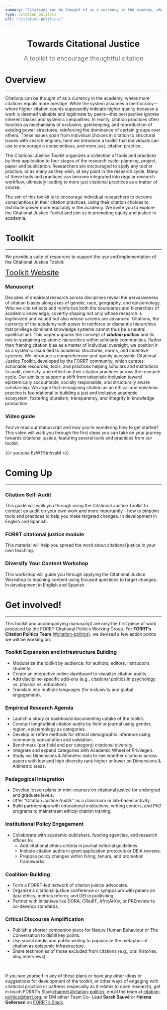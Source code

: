 ```yaml
---
summary: "Citations can be thought of as a currency in the academy, where more citations equals more prestige. While the system assumes a meritocracy—where higher citation counts supposedly indicate higher quality because a work is deemed valuable and legitimate by peers—this perspective ignores inherent biases and systemic inequalities."
type: citation_politics
url: "/citation-politics/"
---
```


<div style="text-align: center; margin: 1rem 0;">
  <h1>Towards Citational Justice</h1>
  <p style="font-size: 1.25rem; color: #6c757d; margin-top: 0.5rem;">
    A toolkit to encourage thoughtful citation
  </p>
</div>

# Overview

---

Citations can be thought of as a currency in the academy, where more citations equals more prestige. While the system assumes a meritocracy—where higher citation counts supposedly indicate higher quality because a work is deemed valuable and legitimate by peers—this perspective ignores inherent biases and systemic inequalities. In reality, citation practices often function as mechanisms of exclusion, gatekeeping, and reproduction of existing power structures, reinforcing the dominance of certain groups over others. These issues span from individual choices in citation to structural issues with search engines; here we introduce a toolkit that individuals can use to encourage a conscientious, and more just, citation practice.

The Citational Justice Toolkit organizes a collection of tools and practices by their application to four stages of the research cycle: planning, project, paper and publication. Researchers are encouraged to apply any tool or practice, or as many as they wish, at any point in the research cycle. Many of these tools and practices can become integrated into regular research workflow, ultimately leading to more just citational practices as a matter of course.

The aim of this toolkit is to encourage individual researchers to become conscientious in their citation practices, using their citation choices to distribute power more equitably in the academy. We invite you to explore the Citational Justice Toolkit and join us in promoting equity and justice in academia.

# Toolkit

---

We provide a suite of resources to support the use and implementation of the Citational Justice Toolkit:

<a href="/citation-politics/toolkit/" class="btn btn-primary btn-lg btn-block" style="line-height:1;border-radius:6px; font-size:1.5rem;">
  Toolkit Website
</a>

### Manuscript

Decades of empirical research across disciplines reveal the pervasiveness of citation biases along axes of gender, race, geography, and epistemology. Who we cite reflects and reinforces both the boundaries and hierarchies of academic knowledge, covertly shaping not only whose research is legitimized and valued but also whose careers are advanced. Citations, the currency of the academy with power to reinforce or dismantle hierarchies that privilege dominant knowledge systems cannot thus be a neutral, apolitical act. This paper unpacks the concept of ***citation politics*** and its role in sustaining epistemic hierarchies within scholarly communities. Rather than framing citation bias as a matter of individual oversight, we position it as a systemic issue tied to academic structures, norms, and incentive systems. We introduce a comprehensive and openly accessible Citational Justice Toolkit, developed by the FORRT community, which curates actionable resources, tools, and practices helping scholars and institutions to audit, diversify, and reflect on their citation practices across the research cycle. Our aim is to support a shift from tokenistic inclusion toward epistemically accountable, socially responsible, and structurally aware scholarship. We argue that reimagining citation as an ethical and epistemic practice is foundational to building a just and inclusive academic ecosystem, fostering pluralism, transparency, and integrity in knowledge production.


### Video guide
You’ve read our manuscript and now you’re wondering how to get started? This video will walk you through the first steps you can take on your journey towards citational justice, featuring several tools and practices from our toolkit.

{{< youtube EzWT5tnhvaM >}}


# Coming Up

---

### Citation Self-Audit
This guide will walk you through using the Citational Justice Toolkit to conduct an audit on your own work and more importantly - how to pinpoint tools and practices to help you make targeted changes. In development in English and Spanish.

### FORRT citational justice module
This material will help you spread the word about citational justice in your own teaching.

### Diversify Your Content Workshop
This workshop will guide you through applying the Citational Justice Workshop to teaching content using focused questions to target changes. In development in English and Spanish.

# Get involved!

--- 

This toolkit and accompanying manuscript are only the first piece of work produced by the FORRT Citational Politics Working Group.
For **FORRT’s Citation Politics Team** [(#citation-politics)](https://forrt.slack.com/archives/C074E9LDES2), we devised a few action points we will be working on:

### Toolkit Expansion and Infrastructure Building
- Modularize the toolkit by audience: for authors, editors, instructors, students.
- Create an interactive online dashboard to visualize citation audits
- Add discipline-specific add-ons (e.g., citational politics in psychology vs. physics vs. education).
- Translate into multiple languages (for inclusivity and global engagement).

### Empirical Research Agenda
- Launch a study or dashboard documenting uptake of the toolkit.
- Conduct longitudinal citation audits by field or journal using gender, region, epistemology as categories.
- Develop or refine methods for ethical demographic inference using community consultation and validation.
- Benchmark (per field and per category) citational diversity.
- Integrate and expand categories with Academic Wheel of Privilege’s. 
- Study via Dimensions & Altimetric data to see whether citations across papers with low and high diversity rank higher or lower on Dimensions & Altimetric areas.


### Pedagogical Integration
- Develop lesson plans or mini-courses on citational justice for undergrad and graduate levels.
- Offer “Citation Justice Audits” as a classroom or lab-based activity.
- Build partnerships with educational institutions, writing centers, and PhD programs to mainstream ethical citation training.

### Institutional Policy Engagement
- Collaborate with academic publishers, funding agencies, and research offices to:
  - Add citational ethics criteria in journal editorial guidelines.
  - Include citation audits in grant application protocols or DEIA reviews.
  - Propose policy changes within hiring, tenure, and promotion frameworks.

### Coalition-Building
- Form a FORRT-led network of citation justice advocates.
- Organize a citational justice conference or symposium with panels on data ethics, metrics reform, and DEI in publishing.
- Partner with initiatives like DORA, CRediT, AfricArXiv, or PREreview to co-develop standards.

### Critical Discourse Amplification

- Publish a shorter companion piece for Nature Human Behaviour or The Conversation to distill key points.
- Use social media and public writing to popularize the metaphor of citation as epistemic infrastructure.
- Share testimonies of those excluded from citations (e.g., oral histories, blog interviews).

<br>

If you see yourself in any of these plans or have any other ideas or suggestions for development of the toolkit, or other ways of engaging with citational practice or patterns (especially as it relates to open research), get in touch FORRT’s Slack[channel #citation-politics](https://forrt.slack.com/archives/C074E9LDES2), email the team at citation-politics@forrt.org, or DM either Team Co- Lead **Sarah Sauvé** or **Helena Gellersen** on [FORRT’s Slack](https://join.slack.com/t/forrt/shared_invite/enQtODMwODI0OTk4ODgzLTM0ZTQ3NDk5MzA1ZjBmNWJjYTVlN2Y2YTk0ZTJhYTY5NDliMDYzMjg2MWE0ZDRhOTY0ZDY3OTRlNDA4ODQ3NjQ). 
